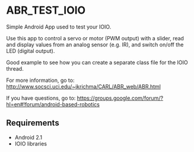 ABR_TEST_IOIO
=============

Simple Android App used to test your IOIO.

Use this app to control a servo or motor (PWM output) with a slider, read and display values from an analog sensor 
(e.g. IR), and switch on/off the LED (digital output). 

Good example to see how you can create a separate class file for the IOIO thread.

For more information, go to:
http://www.socsci.uci.edu/~jkrichma/CARL/ABR_web/ABR.html

If you have questions, go to:
https://groups.google.com/forum/?hl=en#!forum/android-based-robotics


Requirements
------------

- Android 2.1
- IOIO libraries



